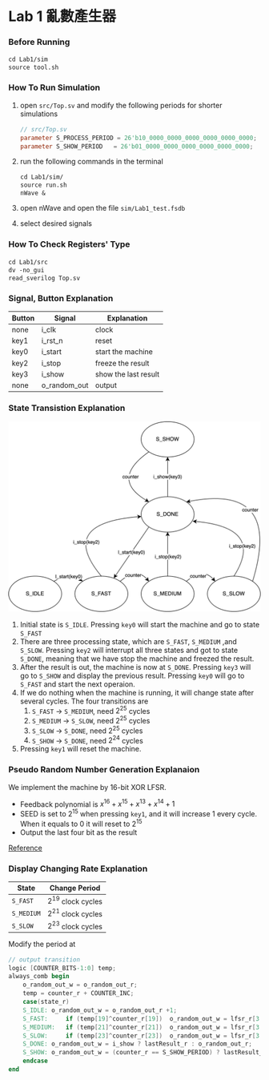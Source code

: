 # Lab 1 亂數產生器

### Before Running

```shell
cd Lab1/sim
source tool.sh
```

### How To Run Simulation

1. open `src/Top.sv` and modify the following periods for shorter simulations
    ```verilog
    // src/Top.sv
    parameter S_PROCESS_PERIOD = 26'b10_0000_0000_0000_0000_0000_0000;
    parameter S_SHOW_PERIOD   = 26'b01_0000_0000_0000_0000_0000_0000;
    ```

2. run the following commands in the terminal
    ```shell
    cd Lab1/sim/
    source run.sh
    nWave &
    ```

3. open nWave and open the file `sim/Lab1_test.fsdb`
4. select desired signals

### How To Check Registers' Type

```shell
cd Lab1/src
dv -no_gui
read_sverilog Top.sv
```

### Signal, Button Explanation

| Button  | Signal  | Explanation |
|---------|---------|-------------|
| none    | i_clk   | clock       |
| key1    | i_rst_n | reset       |
| key0    | i_start | start the machine |
| key2    | i_stop  | freeze the result |
| key3    | i_show  | show the last result |
| none    | o_random_out | output |

### State Transistion Explanation

![state](./doc/state.png)

1. Initial state is `S_IDLE`. Pressing `key0` will start the machine and go to state `S_FAST`
2. There are three processing state, which are `S_FAST`, `S_MEDIUM` ,and `S_SLOW`. Pressing `key2` will interrupt all three states and got to state `S_DONE`, meaning that we have stop the machine and freezed the result.
3. After the result is out, the machine is now at `S_DONE`. Pressing `key3` will go to `S_SHOW` and display the previous result. Pressing `key0` will go to `S_FAST` and start the next operaion.
4. If we do nothing when the machine is running, it will change state after several cycles. The four transitions are
   1. `S_FAST` -> `S_MEDIUM`, need $2^{25}$ cycles
   2. `S_MEDIUM` -> `S_SLOW`, need $2^{25}$ cycles
   3. `S_SLOW` -> `S_DONE`, need $2^{25}$ cycles
   4. `S_SHOW` -> `S_DONE`, need $2^{24}$ cycles
5. Pressing `key1` will reset the machine.

### Pseudo Random Number Generation Explanaion

We implement the machine by 16-bit XOR LFSR.

 - Feedback polynomial is $x^{16}+x^{15}+x^{13}+x^{14}+1$
 - SEED is set to $2^{15}$ when pressing `key1`, and it will increase $1$ every cycle. When it equals to $0$ it will reset to $2^{15}$
 - Output the last four bit as the result

[Reference](https://en.wikipedia.org/wiki/Linear-feedback_shift_register)

### Display Changing Rate Explanation

| State  | Change Period |
|--------|--------------|
| `S_FAST` | $2^{19}$ clock cycles |
| `S_MEDIUM` | $2^{21}$ clock cycles |
| `S_SLOW` | $2^{23}$ clock cycles |

Modify the period at

```verilog
// output transition
logic [COUNTER_BITS-1:0] temp;
always_comb begin
	o_random_out_w = o_random_out_r;
	temp = counter_r + COUNTER_INC;
	case(state_r)
	S_IDLE: o_random_out_w = o_random_out_r +1;
	S_FAST: 	if (temp[19]^counter_r[19])  o_random_out_w = lfsr_r[3:0];
	S_MEDIUM: 	if (temp[21]^counter_r[21])  o_random_out_w = lfsr_r[3:0];
	S_SLOW: 	if (temp[23]^counter_r[23])  o_random_out_w = lfsr_r[3:0];
	S_DONE: o_random_out_w = i_show ? lastResult_r : o_random_out_r;
	S_SHOW: o_random_out_w = (counter_r == S_SHOW_PERIOD) ? lastResult_r : o_random_out_r;
	endcase
end
```